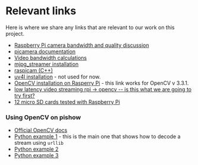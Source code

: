 # Relevant links

Here is where we share any links that are relevant to our work on this project.

* [Raspberry Pi camera bandwidth and quality discussion](https://www.raspberrypi.org/forums/viewtopic.php?f=43&t=136292)
* [picamera documentation](https://picamera.readthedocs.io/en/release-1.13/)
* [Video bandwidth calculations](https://www.mistralsolutions.com/video-surveillance-bandwidth-requirements-calculation-utilization/)
* [mjpg_streamer installation](https://blog.miguelgrinberg.com/post/how-to-build-and-run-mjpg-streamer-on-the-raspberry-pi)
* [raspicam (C++)](https://github.com/cedricve/raspicam)
* [uv4l installation](http://www.linux-projects.org/uv4l/installation/) - not used for now.
* [OpenCV installation on Rasperry Pi](https://www.pyimagesearch.com/2017/09/04/raspbian-stretch-install-opencv-3-python-on-your-raspberry-pi/) - this link works for OpenCV v 3.3.1.
* [low latency video streaming rpi -> opencv -- is this what we are going to try first?](http://petrkout.com/electronics/low-latency-0-4-s-video-streaming-from-raspberry-pi-mjpeg-streamer-opencv/)
* [12 micro SD cards tested with Raspberry Pi](https://www.geek.com/chips/a-geek-tests-12-micro-sd-cards-with-a-raspberry-pi-to-find-the-fastest-1641182/)

### Using OpenCV on pishow
* [Official OpenCV docs](https://docs.opencv.org/3.0-beta/doc/py_tutorials/py_gui/py_video_display/py_video_display.html)
* [Python example 1](http://petrkout.com/electronics/low-latency-0-4-s-video-streaming-from-raspberry-pi-mjpeg-streamer-opencv/) - this is the main one that shows how to decode a stream using `urllib`
* [Python example 2](https://www.learnopencv.com/read-write-and-display-a-video-using-opencv-cpp-python/)
* [Python example 3](http://www.chioka.in/python-live-video-streaming-example/)
